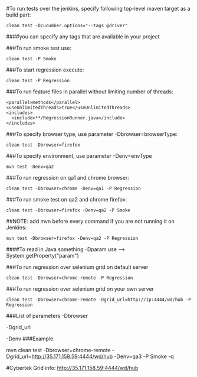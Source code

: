 #To run tests over the jenkins, specify following top-level maven target as a build part:

    clean test -Dcucumber.options="--tags @driver"

####you can specify any tags that are available in your project

###To run smoke test use:

    clean test -P Smoke

###To start regression execute:

    clean test -P Regression

###To run feature files in parallel without limiting number of threads:

    <parallel>methods</parallel>
    <useUnlimitedThreads>true</useUnlimitedThreads>
    <includes>
      <include>**/RegressionRunner.java</include>
    </includes>
   
   
###To specify browser type, use parameter -Dbrowser=browserType:

    clean test -Dbrowser=firefox

###To specify environment, use parameter -Denv=envType

    mvn test -Denv=qa2

###To run regression on qa1 and chrome browser:

    clean test -Dbrowser=chrome -Denv=qa1 -P Regression

###To run smoke test on qa2 and chrome firefox:

    clean test -Dbrowser=firefox -Denv=qa2 -P Smoke

##NOTE: add mvn before every command if you are not running it on Jenkins:

    mvn test -Dbrowser=firefox -Denv=qa2 -P Regression

####To read in Java something -Dparam use --> System.getProperty("param")

###To run regression over selenium grid on default server

    clean test -Dbrowser=chrome-remote -P Regression

###To run regression over selenium grid on your own server

    clean test -Dbrowser=chrome-remote -Dgrid_url=http://ip:4444/wd/hub -P Regression
   
###List of parameters
  -Dbrowser
  
  -Dgrid_url
  
  -Denv 
###Example:

mvn clean test -Dbrowser=chrome-remote -Dgrid_url=http://35.171.158.59:4444/wd/hub -Denv=qa3 -P Smoke -q

#Cybertek Grid info:
http://35.171.158.59:4444/wd/hub   